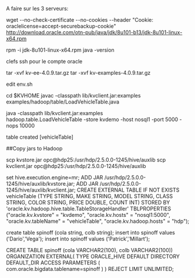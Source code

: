 A faire sur les 3 serveurs:

wget --no-check-certificate --no-cookies --header "Cookie: oraclelicense=accept-securebackup-cookie" http://download.oracle.com/otn-pub/java/jdk/8u101-b13/jdk-8u101-linux-x64.rpm 

rpm -i jdk-8u101-linux-x64.rpm
java -version

clefs ssh pour le compte oracle 

tar -xvf kv-ee-4.0.9.tar.gz
tar -xvf kv-examples-4.0.9.tar.gz


edit env.sh

cd $KVHOME
javac -classpath lib/kvclient.jar:examples examples/hadoop/table/LoadVehicleTable.java

java -classpath lib/kvclient.jar:examples  \
hadoop.table.LoadVehicleTable  -store kvdemo -host nosql1 -port 5000  -nops 10000

table created [vehicleTable]

##Copy jars to Hadoop

 scp kvstore.jar opc@hdp25:/usr/hdp/2.5.0.0-1245/hive/auxlib
 scp kvclient.jar opc@hdp25:/usr/hdp/2.5.0.0-1245/hive/auxlib

set hive.execution.engine=mr;
ADD JAR /usr/hdp/2.5.0.0-1245/hive/auxlib/kvstore.jar;
ADD JAR /usr/hdp/2.5.0.0-1245/hive/auxlib/kvclient.jar;
CREATE EXTERNAL TABLE IF NOT EXISTS
          vehicleTable (TYPE STRING, MAKE STRING, MODEL STRING, CLASS STRING, COLOR STRING, PRICE DOUBLE, COUNT INT)
          STORED BY 'oracle.kv.hadoop.hive.table.TableStorageHandler'
          TBLPROPERTIES ("oracle.kv.kvstore" = "kvdemo",
                         "oracle.kv.hosts" = "nosql1:5000",
                         "oracle.kv.tableName" = "vehicleTable",
                         "oracle.kv.hadoop.hosts" = "hdp");


create table spinoff (cola string, colb string);
insert into spinoff values ('Dario','Vega');
insert into spinoff values ('Patrick','Millart');

CREATE TABLE spinoff (cola VARCHAR2(100), colb VARCHAR2(100))
ORGANIZATION EXTERNAL(
TYPE ORACLE_HIVE
DEFAULT DIRECTORY DEFAULT_DIR
ACCESS PARAMETERS (
com.oracle.bigdata.tablename=spinoff
)
) 
REJECT LIMIT UNLIMITED;
